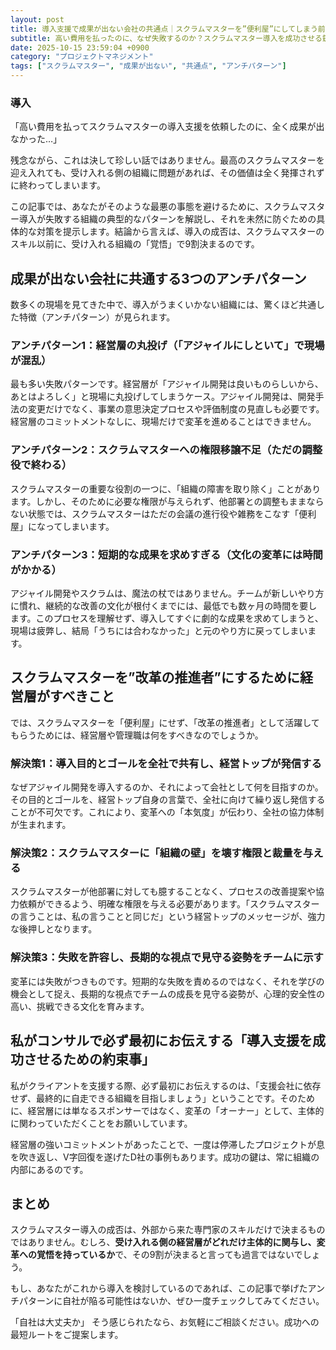 ```yaml
---
layout: post
title: 導入支援で成果が出ない会社の共通点｜スクラムマスターを”便利屋”にしてしまう前に読むべき記事
subtitle: 高い費用を払ったのに、なぜ失敗するのか？スクラムマスター導入を成功させる鍵は、スキル以前に、受け入れる組織の「覚悟」にあります。
date: 2025-10-15 23:59:04 +0900
category: "プロジェクトマネジメント"
tags: ["スクラムマスター", "成果が出ない", "共通点", "アンチパターン"]
---
```


### 導入

「高い費用を払ってスクラムマスターの導入支援を依頼したのに、全く成果が出なかった…」

残念ながら、これは決して珍しい話ではありません。最高のスクラムマスターを迎え入れても、受け入れる側の組織に問題があれば、その価値は全く発揮されずに終わってしまいます。

この記事では、あなたがそのような最悪の事態を避けるために、スクラムマスター導入が失敗する組織の典型的なパターンを解説し、それを未然に防ぐための具体的な対策を提示します。結論から言えば、導入の成否は、スクラムマスターのスキル以前に、受け入れる組織の「覚悟」で9割決まるのです。

## 成果が出ない会社に共通する3つのアンチパターン

数多くの現場を見てきた中で、導入がうまくいかない組織には、驚くほど共通した特徴（アンチパターン）が見られます。

### アンチパターン1：経営層の丸投げ（「アジャイルにしといて」で現場が混乱）
最も多い失敗パターンです。経営層が「アジャイル開発は良いものらしいから、あとはよろしく」と現場に丸投げしてしまうケース。アジャイル開発は、開発手法の変更だけでなく、事業の意思決定プロセスや評価制度の見直しも必要です。経営層のコミットメントなしに、現場だけで変革を進めることはできません。

### アンチパターン2：スクラムマスターへの権限移譲不足（ただの調整役で終わる）
スクラムマスターの重要な役割の一つに、「組織の障害を取り除く」ことがあります。しかし、そのために必要な権限が与えられず、他部署との調整もままならない状態では、スクラムマスターはただの会議の進行役や雑務をこなす「便利屋」になってしまいます。

### アンチパターン3：短期的な成果を求めすぎる（文化の変革には時間がかかる）
アジャイル開発やスクラムは、魔法の杖ではありません。チームが新しいやり方に慣れ、継続的な改善の文化が根付くまでには、最低でも数ヶ月の時間を要します。このプロセスを理解せず、導入してすぐに劇的な成果を求めてしまうと、現場は疲弊し、結局「うちには合わなかった」と元のやり方に戻ってしまいます。

## スクラムマスターを”改革の推進者”にするために経営層がすべきこと

では、スクラムマスターを「便利屋」にせず、「改革の推進者」として活躍してもらうためには、経営層や管理職は何をすべきなのでしょうか。

### 解決策1：導入目的とゴールを全社で共有し、経営トップが発信する
なぜアジャイル開発を導入するのか、それによって会社として何を目指すのか。その目的とゴールを、経営トップ自身の言葉で、全社に向けて繰り返し発信することが不可欠です。これにより、変革への「本気度」が伝わり、全社の協力体制が生まれます。

### 解決策2：スクラムマスターに「組織の壁」を壊す権限と裁量を与える
スクラムマスターが他部署に対しても臆することなく、プロセスの改善提案や協力依頼ができるよう、明確な権限を与える必要があります。「スクラムマスターの言うことは、私の言うことと同じだ」という経営トップのメッセージが、強力な後押しとなります。

### 解決策3：失敗を許容し、長期的な視点で見守る姿勢をチームに示す
変革には失敗がつきものです。短期的な失敗を責めるのではなく、それを学びの機会として捉え、長期的な視点でチームの成長を見守る姿勢が、心理的安全性の高い、挑戦できる文化を育みます。

## 私がコンサルで必ず最初にお伝えする「導入支援を成功させるための約束事」

私がクライアントを支援する際、必ず最初にお伝えするのは、「支援会社に依存せず、最終的に自走できる組織を目指しましょう」ということです。そのために、経営層には単なるスポンサーではなく、変革の「オーナー」として、主体的に関わっていただくことをお願いしています。

経営層の強いコミットメントがあったことで、一度は停滞したプロジェクトが息を吹き返し、V字回復を遂げたD社の事例もあります。成功の鍵は、常に組織の内部にあるのです。

## まとめ

スクラムマスター導入の成否は、外部から来た専門家のスキルだけで決まるものではありません。むしろ、**受け入れる側の経営層がどれだけ主体的に関与し、変革への覚悟を持っているか**で、その9割が決まると言っても過言ではないでしょう。

もし、あなたがこれから導入を検討しているのであれば、この記事で挙げたアンチパターンに自社が陥る可能性はないか、ぜひ一度チェックしてみてください。

「自社は大丈夫か」
そう感じられたなら、お気軽にご相談ください。成功への最短ルートをご提案します。
